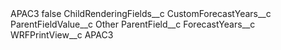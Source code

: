 <?xml version="1.0" encoding="UTF-8"?>
<CustomMetadata xmlns="http://soap.sforce.com/2006/04/metadata" xmlns:xsi="http://www.w3.org/2001/XMLSchema-instance" xmlns:xsd="http://www.w3.org/2001/XMLSchema">
    <label>APAC3</label>
    <protected>false</protected>
    <values>
        <field>ChildRenderingFields__c</field>
        <value xsi:type="xsd:string">CustomForecastYears__c</value>
    </values>
    <values>
        <field>ParentFieldValue__c</field>
        <value xsi:type="xsd:string">Other</value>
    </values>
    <values>
        <field>ParentField__c</field>
        <value xsi:type="xsd:string">ForecastYears__c</value>
    </values>
    <values>
        <field>WRFPrintView__c</field>
        <value xsi:type="xsd:string">APAC3</value>
    </values>
</CustomMetadata>
